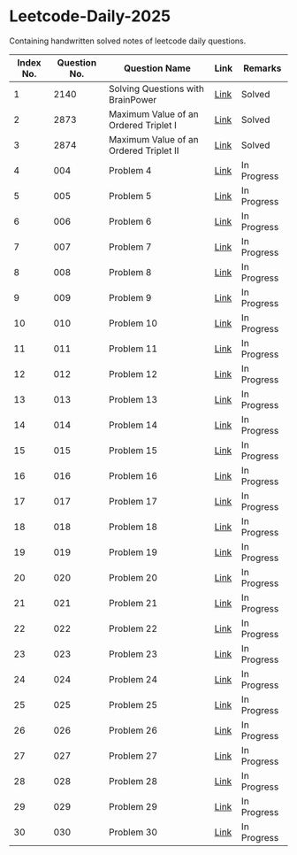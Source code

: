 # Leetcode-Daily-2025
Containing handwritten solved notes of leetcode daily questions.

| Index No. | Question No. | Question Name | Link | Remarks |
|-----------|-------------|--------------|------|---------|
| 1  | 2140 | Solving Questions with BrainPower  | [Link](https://leetcode.com/problems/solving-questions-with-brainpower/description/) | Solved |
| 2  | 2873 | Maximum Value of an Ordered Triplet I  | [Link](https://leetcode.com/problems/maximum-value-of-an-ordered-triplet-i/) | Solved |
| 3  | 2874 | Maximum Value of an Ordered Triplet II  | [Link](https://leetcode.com/problems/maximum-value-of-an-ordered-triplet-ii/) | Solved |
| 4  | 004 | Problem 4  | [Link](https://example.com) | In Progress |
| 5  | 005 | Problem 5  | [Link](https://example.com) | In Progress |
| 6  | 006 | Problem 6  | [Link](https://example.com) | In Progress |
| 7  | 007 | Problem 7  | [Link](https://example.com) | In Progress |
| 8  | 008 | Problem 8  | [Link](https://example.com) | In Progress |
| 9  | 009 | Problem 9  | [Link](https://example.com) | In Progress |
| 10 | 010 | Problem 10 | [Link](https://example.com) | In Progress |
| 11 | 011 | Problem 11 | [Link](https://example.com) | In Progress |
| 12 | 012 | Problem 12 | [Link](https://example.com) | In Progress |
| 13 | 013 | Problem 13 | [Link](https://example.com) | In Progress |
| 14 | 014 | Problem 14 | [Link](https://example.com) | In Progress |
| 15 | 015 | Problem 15 | [Link](https://example.com) | In Progress |
| 16 | 016 | Problem 16 | [Link](https://example.com) | In Progress |
| 17 | 017 | Problem 17 | [Link](https://example.com) | In Progress |
| 18 | 018 | Problem 18 | [Link](https://example.com) | In Progress |
| 19 | 019 | Problem 19 | [Link](https://example.com) | In Progress |
| 20 | 020 | Problem 20 | [Link](https://example.com) | In Progress |
| 21 | 021 | Problem 21 | [Link](https://example.com) | In Progress |
| 22 | 022 | Problem 22 | [Link](https://example.com) | In Progress |
| 23 | 023 | Problem 23 | [Link](https://example.com) | In Progress |
| 24 | 024 | Problem 24 | [Link](https://example.com) | In Progress |
| 25 | 025 | Problem 25 | [Link](https://example.com) | In Progress |
| 26 | 026 | Problem 26 | [Link](https://example.com) | In Progress |
| 27 | 027 | Problem 27 | [Link](https://example.com) | In Progress |
| 28 | 028 | Problem 28 | [Link](https://example.com) | In Progress |
| 29 | 029 | Problem 29 | [Link](https://example.com) | In Progress |
| 30 | 030 | Problem 30 | [Link](https://example.com) | In Progress |
